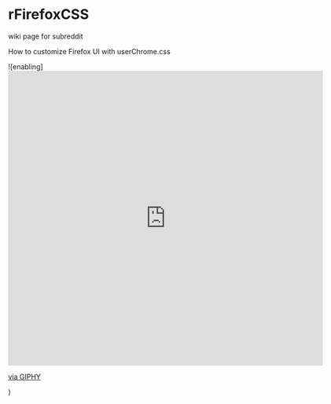 # rFirefoxCSS
wiki page for subreddit

How to customize Firefox UI with userChrome.css

![enabling]<iframe src="https://giphy.com/embed/Wq9VO2m8OralwgoxkK" width="640" height="600" frameBorder="0" class="giphy-embed" allowFullScreen></iframe><p><a href="https://giphy.com/gifs/Wq9VO2m8OralwgoxkK">via GIPHY</a></p>)
